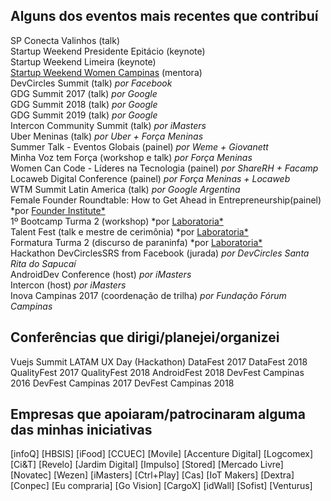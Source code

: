 ## Alguns dos eventos mais recentes que contribuí

SP Conecta Valinhos (talk) <br />
Startup Weekend Presidente Epitácio (keynote) <br />
Startup Weekend Limeira (keynote) <br />
[Startup Weekend Women Campinas](http://communities.techstars.com/brazil/campinas/startup-weekend/14053) (mentora) <br />
DevCircles Summit (talk) *por Facebook* <br />
GDG Summit 2017 (talk) *por Google* <br />
GDG Summit 2018 (talk) *por Google* <br />
GDG Summit 2019 (talk) *por Google* <br />
Intercon Community Summit (talk) *por iMasters* <br />
Uber Meninas (talk) *por Uber + Força Meninas* <br />
Summer Talk - Eventos Globais (painel) *por Weme + Giovanett* <br />
Minha Voz tem Força (workshop e talk) *por Força Meninas* <br />
Women Can Code - Líderes na Tecnologia (painel) *por ShareRH + Facamp* <br />
Locaweb Digital Conference (painel) *por Força Meninas + Locaweb* <br />
WTM Summit Latin America (talk) *por Google Argentina* <br />
Female Founder Roundtable: How to Get Ahead in Entrepreneurship(painel) *por [Founder Institute*](https://fi.co/event/183352-campinas-founder-hotseat-pitch-your-idea-to-city-startup-experts) <br />
1º Bootcamp Turma 2 (workshop) *por [Laboratoria*](https://www.laboratoria.la/br) <br />
Talent Fest (talk e mestre de cerimônia) *por [Laboratoria*](https://www.laboratoria.la/br) <br />
Formatura Turma 2 (discurso de paraninfa) *por [Laboratoria*](https://www.laboratoria.la/br) <br />
Hackathon DevCirclesSRS from Facebook (jurada) *por DevCircles Santa Rita do Sapucaí* <br />
AndroidDev Conference (host) *por iMasters* <br />
Intercon (host) *por iMasters* <br />
Inova Campinas 2017 (coordenação de trilha) *por Fundação Fórum Campinas* <br />

## Conferências que dirigi/planejei/organizei

Vuejs Summit LATAM
UX Day (Hackathon)
DataFest 2017
DataFest 2018
QualityFest 2017
QualityFest 2018
AndroidFest 2018
DevFest Campinas 2016
DevFest Campinas 2017
DevFest Campinas 2018

## Empresas que apoiaram/patrocinaram alguma das minhas iniciativas

[infoQ]
[HBSIS]
[iFood]
[CCUEC]
[Movile]
[Accenture Digital]
[Logcomex]
[Ci&T]
[Revelo]
[Jardim Digital]
[Impulso]
[Stored]
[Mercado Livre]
[Novatec]
[Wezen]
[iMasters]
[Ctrl+Play]
[Cas]
[IoT Makers]
[Dextra]
[Conpec]
[Eu compraria]
[Go Vision]
[CargoX]
[idWall]
[Sofist]
[Venturus]
